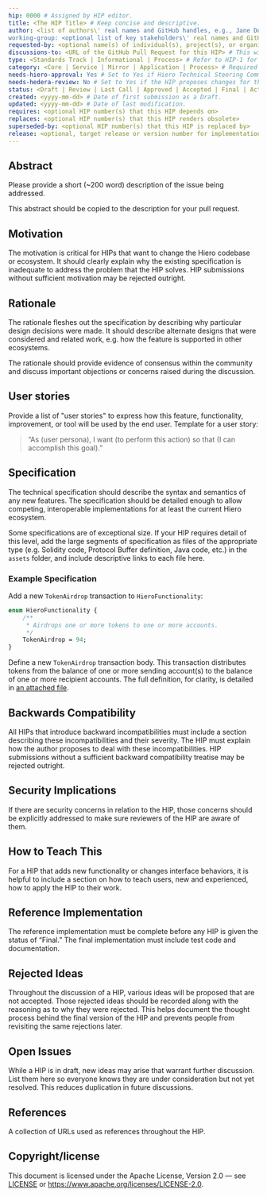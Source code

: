 ```yaml
---
hip: 0000 # Assigned by HIP editor.
title: <The HIP Title> # Keep concise and descriptive.
author: <list of authors\' real names and GitHub handles, e.g., Jane Doe (@janedoe), John Smith (@johnsmith)>
working-group: <optional list of key stakeholders\' real names and GitHub handles who are actively involved in shaping the HIP>
requested-by: <optional name(s) of individual(s), project(s), or organization(s) requesting or sponsoring the HIP>
discussions-to: <URL of the GitHub Pull Request for this HIP> # This will be filled by the HIP editor upon PR creation.
type: <Standards Track | Informational | Process> # Refer to HIP-1 for definitions.
category: <Core | Service | Mirror | Application | Process> # Required for Standards Track and Process HIPs. Refer to HIP-1 for category definitions.
needs-hiero-approval: Yes # Set to Yes if Hiero Technical Steering Committee (TSC) approval is required (typically for Standards Track & Process HIPs). Set to No for Informational HIPs or if not applicable as per HIP-1.
needs-hedera-review: No # Set to Yes if the HIP proposes changes for the Hedera network/ecosystem and requires review/acceptance by Hedera (typically Standards Track: Core, Service, Mirror). Refer to HIP-1 for details.
status: <Draft | Review | Last Call | Approved | Accepted | Final | Active | Deferred | Withdrawn | Stagnant | Rejected | Replaced> # Refer to HIP-1 for status definitions and workflow.
created: <yyyy-mm-dd> # Date of first submission as a Draft.
updated: <yyyy-mm-dd> # Date of last modification.
requires: <optional HIP number(s) that this HIP depends on>
replaces: <optional HIP number(s) that this HIP renders obsolete>
superseded-by: <optional HIP number(s) that this HIP is replaced by>
release: <optional, target release or version number for implementation if applicable>
---
```


## Abstract
Please provide a short (~200 word) description of the issue being addressed.

This abstract should be copied to the description for your pull request.

## Motivation
The motivation is critical for HIPs that want to change the Hiero codebase or
ecosystem. It should clearly explain why the existing specification is
inadequate to address the problem that the HIP solves. HIP submissions without
sufficient motivation may be rejected outright.

## Rationale
The rationale fleshes out the specification by describing why particular design
decisions were made. It should describe alternate designs that were considered
and related work, e.g. how the feature is supported in other ecosystems.

The rationale should provide evidence of consensus within the community and
discuss important objections or concerns raised during the discussion.

## User stories
Provide a list of "user stories" to express how this feature, functionality,
improvement, or tool will be used by the end user. Template for a user story:
> “As (user persona), I want (to perform this action) so that (I can accomplish
> this goal).”

## Specification
The technical specification should describe the syntax and semantics of any new
features. The specification should be detailed enough to allow competing,
interoperable implementations for at least the current Hiero ecosystem.

Some specifications are of exceptional size. If your HIP requires detail of
this level, add the large segments of specification as files of the appropriate
type (e.g. Solidity code, Protocol Buffer definition, Java code, etc.) in the
`assets` folder, and include descriptive links to each file here.

### Example Specification
Add a new `TokenAirdrop` transaction to `HieroFunctionality`:

```protobuf
enum HieroFunctionality {
    /**
     * Airdrops one or more tokens to one or more accounts.
     */
    TokenAirdrop = 94;
}
```

Define a new `TokenAirdrop` transaction body. This transaction distributes
tokens from the balance of one or more sending account(s) to the balance of
one or more recipient accounts. The full definition, for clarity, is detailed
in [an attached file](assets/hip-0000-template/sample.proto).

## Backwards Compatibility
All HIPs that introduce backward incompatibilities must include a section
describing these incompatibilities and their severity. The HIP must explain how
the author proposes to deal with these incompatibilities. HIP submissions
without a sufficient backward compatibility treatise may be rejected outright.

## Security Implications
If there are security concerns in relation to the HIP, those concerns should be
explicitly addressed to make sure reviewers of the HIP are aware of them.

## How to Teach This
For a HIP that adds new functionality or changes interface behaviors, it is
helpful to include a section on how to teach users, new and experienced, how to
apply the HIP to their work.

## Reference Implementation
The reference implementation must be complete before any HIP is given the status
of “Final.” The final implementation must include test code and documentation.

## Rejected Ideas
Throughout the discussion of a HIP, various ideas will be proposed that are not
accepted. Those rejected ideas should be recorded along with the reasoning as to
why they were rejected. This helps document the thought process behind the final
version of the HIP and prevents people from revisiting the same rejections later.

## Open Issues
While a HIP is in draft, new ideas may arise that warrant further discussion.
List them here so everyone knows they are under consideration but not yet
resolved. This reduces duplication in future discussions.

## References
A collection of URLs used as references throughout the HIP.

## Copyright/license
This document is licensed under the Apache License, Version 2.0 —
see [LICENSE](../LICENSE) or <https://www.apache.org/licenses/LICENSE-2.0>.